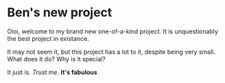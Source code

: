 # Ben's new project
Oioi, welcome to my brand new one-of-a-kind project. It is unquestionably the best project in existance.

It may not seem it, but this project has a lot to it, despite being very small. What does it do? Why is it special?

It just is. *Trust me*. __It's fabulous__